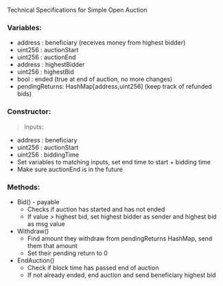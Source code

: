 Technical Specifications for Simple Open Auction

### Variables:

- address : beneficiary (receives money from highest bidder)
- uint256 : auctionStart 
- uint256 : auctionEnd
- address : highestBidder
- uint256 : highestBid
- bool : ended (true at end of auction, no more changes)
- pendingReturns: HashMap[address,uint256] (keep track of refunded bids)

### Constructor:
>Inputs:
  - address : beneficiary 
  - uint256 : auctionStart
  - uint256 : biddingTime
- Set variables to matching inputs, set end time to start + bidding time
- Make sure auctionEnd is in the future

### Methods: 
- Bid() - payable
  - Checks if auction has started and has not ended
  - If value > highest bid, set highest bidder as sender and highest bid as msg value
- Withdraw()
  - Find amount they withdraw from pendingReturns HashMap, send them that amount
  - Set their pending return to 0
- EndAuction()
  - Check if block time has passed end of auction
  - If not already ended, end auction and send beneficiary highest bid
